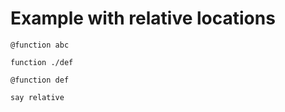 # Example with relative locations

`@function abc`

```mcfunction
function ./def
```

`@function def`

```mcfunction
say relative
```
